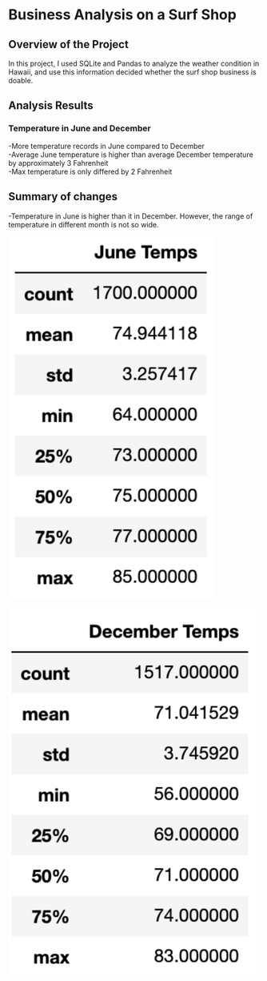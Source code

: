 # **Business Analysis on a Surf Shop**
## Overview of the Project
In this project, I used SQLite and Pandas to analyze the weather condition in Hawaii, and use this information decided whether the surf shop business is doable.


## Analysis Results
### Temperature in June and December
-More temperature records in June compared to December
<br />-Average June temperature is higher than average December temperature by approximately 3 Fahrenheit
<br />-Max temperature is only differed by 2 Fahrenheit

## Summary of changes
-Temperature in June is higher than it in December. However, the range of temperature in different month is not so wide. 

![june_temp](june_temp.PNG)

![december_temp](december_temp.PNG)
